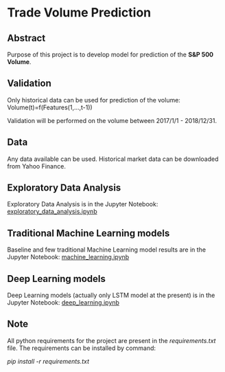 # Trade Volume Prediction

## Abstract
Purpose of this project is to develop model for prediction of the **S&amp;P 500 Volume**.

## Validation
Only historical data can be used for prediction of the volume: Volume(t)=f(Features(1,...,t-1))

Validation will be performed on the volume between 2017/1/1 - 2018/12/31.

## Data
Any data available can be used. Historical market data can be downloaded from Yahoo Finance.

## Exploratory Data Analysis
Exploratory Data Analysis is in the Jupyter Notebook: [exploratory_data_analysis.ipynb](notebook/exploratory_data_analysis.ipynb)

## Traditional Machine Learning models
Baseline and few traditional Machine Learning model results are in the Jupyter Notebook: [machine_learning.ipynb](notebook/machine_learning.ipynb)

## Deep Learning models
Deep Learning models (actually only LSTM model at the present) is in the Jupyter Notebook: [deep_learning.ipynb](notebook/deep_learning.ipynb)

## Note
All python requirements for the project are present in the *requirements.txt* file. The requirements can be installed by command:

*pip install -r requirements.txt* 